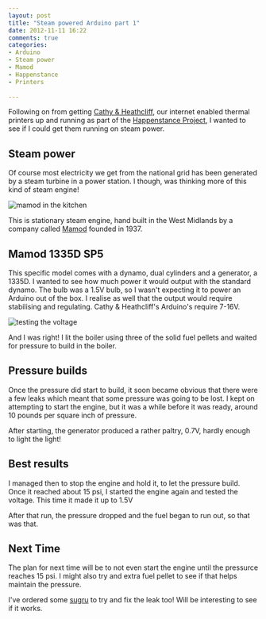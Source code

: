 ```yaml
---
layout: post
title: "Steam powered Arduino part 1"
date: 2012-11-11 16:22
comments: true
categories:
- Arduino
- Steam power
- Mamod
- Happenstance
- Printers
 
---
```

Following on from getting [Cathy & Heathcliff](http://jamesjefferies.com/2012/08/30/the-story-of-cathy-and-heathcliff), our internet enabled thermal printers up and running as part of the [Happenstance Project](http://happenstanceproject.com), I wanted to see if I could get them running on steam power. 

## Steam power

Of course most electricity we get from the national grid has been generated by a steam turbine in a power station. I though, was thinking more of this kind of steam engine!

![mamod in the kitchen](/images/mamod-in-the-kitchen.jpg)

This is stationary steam engine, hand built in the West Midlands by a company called [Mamod](http://mamod.co.uk) founded in 1937. 

## Mamod 1335D SP5

This specific model comes with a dynamo, dual cylinders and a generator, a 1335D. I wanted to see how much power it would output with the standard dynamo. The bulb was a 1.5V bulb, so I wasn't expecting it to power an Arduino out of the box. I realise as well that the output would require stabilising and regulating. Cathy & Heathcliff's Arduino's require 7-16V.

![testing the voltage](/images/testing-the-voltage.jpg)

And I was right! I lit the boiler using three of the solid fuel pellets and waited for pressure to build in the boiler. 

## Pressure builds

Once the pressure did start to build, it soon became obvious that there were a few leaks which meant that some pressure was going to be lost. I kept on attempting to start the engine, but it was a while before it was ready, around 10 pounds per square inch of pressure.

After starting, the generator produced a rather paltry, 0.7V, hardly enough to light the light! 

## Best results

I managed then to stop the engine and hold it, to let the pressure build. Once it reached about 15 psi, I started the engine again and tested the voltage. This time it made it up to 1.5V

After that run, the pressure dropped and the fuel began to run out, so that was that.

## Next Time

The plan for next time will be to not even start the engine until the pressurce reaches 15 psi. I might also try and extra fuel pellet to see if that helps maintain the pressure.

I've ordered some [sugru](http://sugru.co.uk) to try and fix the leak too! Will be interesting to see if it works.




